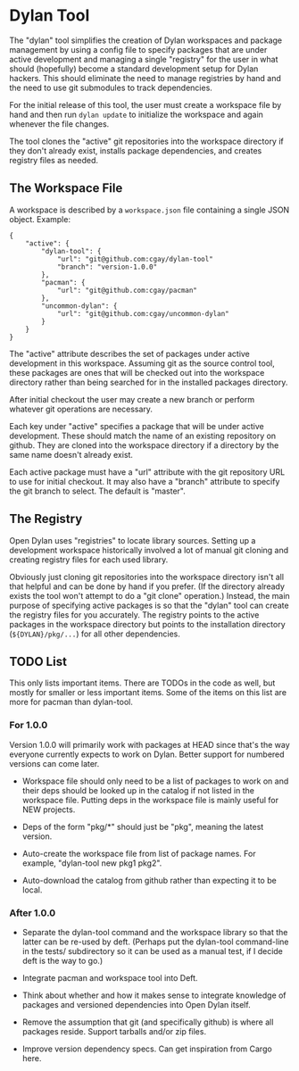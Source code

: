 # Dylan Tool

The "dylan" tool simplifies the creation of Dylan workspaces and
package management by using a config file to specify packages that are
under active development and managing a single "registry" for the user
in what should (hopefully) become a standard development setup for
Dylan hackers. This should eliminate the need to manage registries by
hand and the need to use git submodules to track dependencies.

For the initial release of this tool, the user must create a workspace
file by hand and then run `dylan update` to initialize the workspace
and again whenever the file changes.

The tool clones the "active" git repositories into the workspace
directory if they don't already exist, installs package dependencies,
and creates registry files as needed.

## The Workspace File

A workspace is described by a `workspace.json` file containing a
single JSON object. Example:

    {
        "active": {
            "dylan-tool": {
                "url": "git@github.com:cgay/dylan-tool"
                "branch": "version-1.0.0"
            },
            "pacman": {
                "url": "git@github.com:cgay/pacman"
            },
            "uncommon-dylan": {
                "url": "git@github.com:cgay/uncommon-dylan"
            }
        }
    }

The "active" attribute describes the set of packages under active
development in this workspace. Assuming git as the source control
tool, these packages are ones that will be checked out into the
workspace directory rather than being searched for in the installed
packages directory.

After initial checkout the user may create a new branch or perform
whatever git operations are necessary.

Each key under "active" specifies a package that will be under active
development. These should match the name of an existing repository on
github. They are cloned into the workspace directory if a directory by
the same name doesn't already exist.

Each active package must have a "url" attribute with the git
repository URL to use for initial checkout. It may also have a
"branch" attribute to specify the git branch to select. The default is
"master".

## The Registry

Open Dylan uses "registries" to locate library sources. Setting up a
development workspace historically involved a lot of manual git
cloning and creating registry files for each used library.

Obviously just cloning git repositories into the workspace directory
isn't all that helpful and can be done by hand if you prefer. (If the
directory already exists the tool won't attempt to do a "git clone"
operation.)  Instead, the main purpose of specifying active packages
is so that the "dylan" tool can create the registry files for you
accurately.  The registry points to the active packages in the
workspace directory but points to the installation directory
(`${DYLAN}/pkg/...`) for all other dependencies. 

## TODO List

This only lists important items. There are TODOs in the code as well,
but mostly for smaller or less important items. Some of the items on
this list are more for pacman than dylan-tool.

### For 1.0.0

Version 1.0.0 will primarily work with packages at HEAD since that's
the way everyone currently expects to work on Dylan.  Better support
for numbered versions can come later.

* Workspace file should only need to be a list of packages to work
  on and their deps should be looked up in the catalog if not listed
  in the workspace file. Putting deps in the workspace file is
  mainly useful for NEW projects.

* Deps of the form "pkg/*" should just be "pkg", meaning the latest
  version.

* Auto-create the workspace file from list of package names. For
  example, "dylan-tool new pkg1 pkg2".

* Auto-download the catalog from github rather than expecting it to be
  local.

### After 1.0.0

* Separate the dylan-tool command and the workspace library so that
  the latter can be re-used by deft. (Perhaps put the dylan-tool
  command-line in the tests/ subdirectory so it can be used as a
  manual test, if I decide deft is the way to go.)

* Integrate pacman and workspace tool into Deft.

* Think about whether and how it makes sense to integrate knowledge of
  packages and versioned dependencies into Open Dylan itself.

* Remove the assumption that git (and specifically github) is where
  all packages reside. Support tarballs and/or zip files.

* Improve version dependency specs. Can get inspiration from Cargo
  here.
